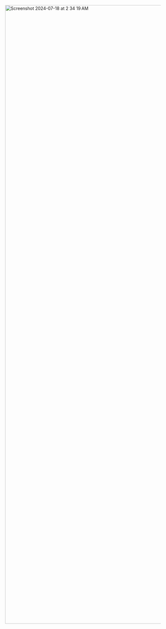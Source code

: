 
<img width="2000" alt="Screenshot 2024-07-18 at 2 34 19 AM" src="https://github.com/user-attachments/assets/9c95b7ae-0d6a-4402-862a-7ce00865c143">
